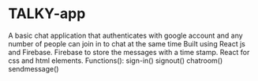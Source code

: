# TALKY-app
A basic chat application that authenticates with google account and any number of people can join in to chat at the same time
Built using React js and Firebase.
Firebase to store the messages with a time stamp.
React for css and html elements.
Functions():
sign-in()
signout()
chatroom()
sendmessage()
